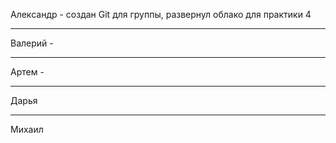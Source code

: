 
Александр - создан Git для группы, развернул облако для практики 4
________________________________

Валерий - 
_________________________________
Артем - 
____________________________________

Дарья
_________________________

Михаил

